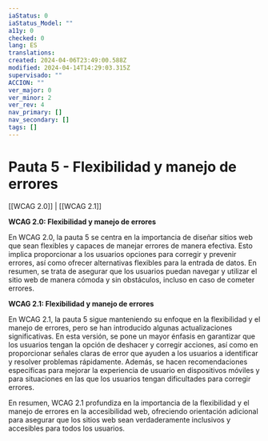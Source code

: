 ```yaml
---
iaStatus: 0
iaStatus_Model: ""
a11y: 0
checked: 0
lang: ES
translations: 
created: 2024-04-06T23:49:00.588Z
modified: 2024-04-14T14:29:03.315Z
supervisado: ""
ACCION: ""
ver_major: 0
ver_minor: 2
ver_rev: 4
nav_primary: []
nav_secondary: []
tags: []
---
```

# Pauta 5 - Flexibilidad y manejo de errores

[[WCAG 2.0]] | [[WCAG 2.1]]

**WCAG 2.0: Flexibilidad y manejo de errores**

En WCAG 2.0, la pauta 5 se centra en la importancia de diseñar sitios web que sean flexibles y capaces de manejar errores de manera efectiva. Esto implica proporcionar a los usuarios opciones para corregir y prevenir errores, así como ofrecer alternativas flexibles para la entrada de datos. En resumen, se trata de asegurar que los usuarios puedan navegar y utilizar el sitio web de manera cómoda y sin obstáculos, incluso en caso de cometer errores.

**WCAG 2.1: Flexibilidad y manejo de errores**

En WCAG 2.1, la pauta 5 sigue manteniendo su enfoque en la flexibilidad y el manejo de errores, pero se han introducido algunas actualizaciones significativas. En esta versión, se pone un mayor énfasis en garantizar que los usuarios tengan la opción de deshacer y corregir acciones, así como en proporcionar señales claras de error que ayuden a los usuarios a identificar y resolver problemas rápidamente. Además, se hacen recomendaciones específicas para mejorar la experiencia de usuario en dispositivos móviles y para situaciones en las que los usuarios tengan dificultades para corregir errores.

En resumen, WCAG 2.1 profundiza en la importancia de la flexibilidad y el manejo de errores en la accesibilidad web, ofreciendo orientación adicional para asegurar que los sitios web sean verdaderamente inclusivos y accesibles para todos los usuarios.
